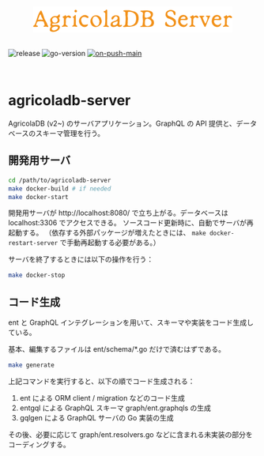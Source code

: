<div align="center">
    <img alt="AgricolaDB Server" src="docs/img/agricoladb-server-logo.png" />
</div>

<br />

![release](https://img.shields.io/github/v/release/AgricolaDevJP/agricoladb-server)
![go-version](https://img.shields.io/github/go-mod/go-version/AgricolaDevJP/agricoladb-server?filename=src%2Fgo.mod)
[![on-push-main](https://github.com/AgricolaDevJP/agricoladb-server/actions/workflows/on-push-main.yml/badge.svg)](https://github.com/AgricolaDevJP/agricoladb-server/actions/workflows/on-push-main.yml)

<br />

# agricoladb-server

AgricolaDB (v2~) のサーバアプリケーション。GraphQL の API 提供と、データベースのスキーマ管理を行う。

## 開発用サーバ

```sh
cd /path/to/agricoladb-server
make docker-build # if needed
make docker-start
```

開発用サーバが http://localhost:8080/ で立ち上がる。データベースは localhost:3306 でアクセスできる。
ソースコード更新時に、自動でサーバが再起動する。
（依存する外部パッケージが増えたときには、 `make docker-restart-server` で手動再起動する必要がある。）

サーバを終了するときには以下の操作を行う：

```sh
make docker-stop
```

## コード生成

ent と GraphQL インテグレーションを用いて、スキーマや実装をコード生成している。

基本、編集するファイルは ent/schema/*.go だけで済むはずである。

```sh
make generate
```

上記コマンドを実行すると、以下の順でコード生成される：

1. ent による ORM client / migration などのコード生成
2. entgql による GraphQL スキーマ graph/ent.graphqls の生成
3. gqlgen による GraphQL サーバの Go 実装の生成

その後、必要に応じて graph/ent.resolvers.go などに含まれる未実装の部分をコーディングする。
